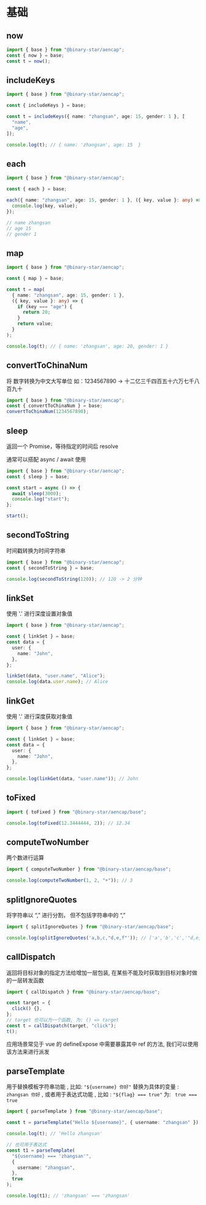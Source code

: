 # 基础

## now

```ts
import { base } from "@binary-star/aencap";
const { now } = base;
const t = now();
```

## includeKeys

```ts
import { base } from "@binary-star/aencap";

const { includeKeys } = base;

const t = includeKeys({ name: "zhangsan", age: 15, gender: 1 }, [
  "name",
  "age",
]);

console.log(t); // { name: 'zhangsan', age: 15  }
```

## each

```ts
import { base } from "@binary-star/aencap";

const { each } = base;

each({ name: "zhangsan", age: 15, gender: 1 }, ({ key, value }: any) => {
  console.log(key, value);
});

// name zhangsan
// age 15
// gender 1
```

## map

```ts
import { base } from "@binary-star/aencap";

const { map } = base;

const t = map(
  { name: "zhangsan", age: 15, gender: 1 },
  ({ key, value }: any) => {
    if (key === "age") {
      return 20;
    }
    return value;
  }
);

console.log(t); // { name: 'zhangsan', age: 20, gender: 1 }
```

## convertToChinaNum

将 数字转换为中文大写单位 如：1234567890 -> 十二亿三千四百五十六万七千八百九十

```ts
import { base } from "@binary-star/aencap";
const { convertToChinaNum } = base;
convertToChinaNum(1234567890);
```

## sleep

返回一个 Promise，等待指定的时间后 resolve

通常可以搭配 async / await 使用

```ts
import { base } from "@binary-star/aencap";
const { sleep } = base;

const start = async () => {
  await sleep(3000);
  console.log("start");
};

start();
```

## secondToString

时间戳转换为时间字符串

```ts
import { base } from "@binary-star/aencap";
const { secondToString } = base;

console.log(secondToString(120)); // 120 -> 2 分钟
```

## linkSet

使用 '.' 进行深度设置对象值

```ts
import { base } from "@binary-star/aencap";

const { linkSet } = base;
const data = {
  user: {
    name: "John",
  },
};

linkSet(data, "user.name", "Alice");
console.log(data.user.name); // Alice
```

## linkGet

使用 '.' 进行深度获取对象值

```ts
import { base } from "@binary-star/aencap";

const { linkGet } = base;
const data = {
  user: {
    name: "John",
  },
};

console.log(linkGet(data, "user.name")); // John
```

## toFixed

```ts
import { toFixed } from "@binary-star/aencap/base";

console.log(toFixed(12.3444444, 2)); // 12.34
```

## computeTwoNumber

两个数进行运算

```ts
import { computeTwoNumber } from "@binary-star/aencap/base";

console.log(computeTwoNumber(1, 2, "+")); // 3
```

## splitIgnoreQuotes

将字符串以 “,” 进行分割， 但不包括字符串中的 “,”

```ts
import { splitIgnoreQuotes } from "@binary-star/aencap/base";

console.log(splitIgnoreQuotes('a,b,c,"d,e,f"')); // ['a','b','c','"d,e,f"']
```

## callDispatch

返回将目标对象的指定方法给增加一层包装, 在某些不能及时获取到目标对象时做的一层转发函数

```ts
import { callDispatch } from "@binary-star/aencap/base";

const target = {
  click() {},
};
// target 也可以为一个函数, 为: () => target
const t = callDispatch(target, "click");
t();
```

应用场景常见于 vue 的 defineExpose 中需要暴露其中 ref 的方法, 我们可以使用该方法来进行派发

## parseTemplate

用于替换模板字符串功能 , 比如: `"${username} 你好"` 替换为具体的变量 : `zhangsan 你好` , 或者用于表达式功能 , 比如 : `"${flag} === true"`
为: ` true === true`

```ts
import { parseTemplate } from "@binary-star/aencap/base";

const t = parseTemplate("Hello ${username}", { username: "zhangsan" });

console.log(t); // 'Hello zhangsan'

// 也可用于表达式
const t1 = parseTemplate(
  "${username} === 'zhangsan'",
  {
    username: "zhangsan",
  },
  true
);

console.log(t1); // 'zhangsan' === 'zhangsan'
```
